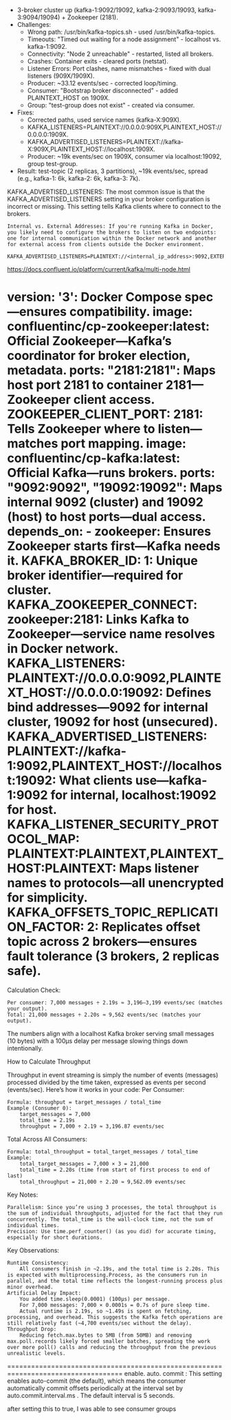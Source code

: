 - 3-broker cluster up (kafka-1:9092/19092, kafka-2:9093/19093, kafka-3:9094/19094) + Zookeeper (2181).
- Challenges:
  - Wrong path: /usr/bin/kafka-topics.sh - used /usr/bin/kafka-topics.
  - Timeouts: "Timed out waiting for a node assignment" - localhost vs. kafka-1:9092.
  - Connectivity: "Node 2 unreachable" - restarted, listed all brokers.
  - Crashes: Container exits - cleared ports (netstat).
  - Listener Errors: Port clashes, name mismatches - fixed with dual listeners (909X/1909X).
  - Producer: ~33.12 events/sec - corrected loop/timing.
  - Consumer: "Bootstrap broker disconnected" - added PLAINTEXT_HOST on 1909X.
  - Group: "test-group does not exist" - created via consumer.
- Fixes:
  - Corrected paths, used service names (kafka-X:909X).
  - KAFKA_LISTENERS=PLAINTEXT://0.0.0.0:909X,PLAINTEXT_HOST://0.0.0.0:1909X.
  - KAFKA_ADVERTISED_LISTENERS=PLAINTEXT://kafka-X:909X,PLAINTEXT_HOST://localhost:1909X.
  - Producer: ~19k events/sec on 1909X, consumer via localhost:19092, group test-group.
- Result: test-topic (2 replicas, 3 partitions), ~19k events/sec, spread (e.g., kafka-1: 6k, kafka-2: 6k, kafka-3: 7k).

KAFKA_ADVERTISED_LISTENERS: The most common issue is that the KAFKA_ADVERTISED_LISTENERS setting in your broker configuration is incorrect or missing. This setting tells Kafka clients where to connect to the brokers.

    Internal vs. External Addresses: If you're running Kafka in Docker, you likely need to configure the brokers to listen on two endpoints: one for internal communication within the Docker network and another for external access from clients outside the Docker environment.
            KAFKA_ADVERTISED_LISTENERS=PLAINTEXT://<internal_ip_address>:9092,EXTERNAL://<external_ip_address>:9092

https://docs.confluent.io/platform/current/kafka/multi-node.html

version: '3': Docker Compose spec—ensures compatibility.
image: confluentinc/cp-zookeeper:latest: Official Zookeeper—Kafka’s coordinator for broker election, metadata.
ports: "2181:2181": Maps host port 2181 to container 2181—Zookeeper client access.
ZOOKEEPER_CLIENT_PORT: 2181: Tells Zookeeper where to listen—matches port mapping.
image: confluentinc/cp-kafka:latest: Official Kafka—runs brokers.
ports: "9092:9092", "19092:19092": Maps internal 9092 (cluster) and 19092 (host) to host ports—dual access.
depends_on: - zookeeper: Ensures Zookeeper starts first—Kafka needs it.
KAFKA_BROKER_ID: 1: Unique broker identifier—required for cluster.
KAFKA_ZOOKEEPER_CONNECT: zookeeper:2181: Links Kafka to Zookeeper—service name resolves in Docker network.
KAFKA_LISTENERS: PLAINTEXT://0.0.0.0:9092,PLAINTEXT_HOST://0.0.0.0:19092: Defines bind addresses—9092 for internal cluster, 19092 for host (unsecured).
KAFKA_ADVERTISED_LISTENERS: PLAINTEXT://kafka-1:9092,PLAINTEXT_HOST://localhost:19092: What clients use—kafka-1:9092 for internal, localhost:19092 for host.
KAFKA_LISTENER_SECURITY_PROTOCOL_MAP: PLAINTEXT:PLAINTEXT,PLAINTEXT_HOST:PLAINTEXT: Maps listener names to protocols—all unencrypted for simplicity.
KAFKA_OFFSETS_TOPIC_REPLICATION_FACTOR: 2: Replicates offset topic across 2 brokers—ensures fault tolerance (3 brokers, 2 replicas safe).
=======================================================================================================
Calculation Check:

    Per consumer: 7,000 messages ÷ 2.19s ≈ 3,196–3,199 events/sec (matches your output).
    Total: 21,000 messages ÷ 2.20s ≈ 9,562 events/sec (matches your output).

The numbers align with a localhost Kafka broker serving small messages (10 bytes) with a 100µs delay per message slowing things down intentionally.

How to Calculate Throughput

Throughput in event streaming is simply the number of events (messages) processed divided by the time taken, expressed as events per second (events/sec). Here’s how it works in your code:
Per Consumer:

    Formula: throughput = target_messages / total_time
    Example (Consumer 0):
        target_messages = 7,000
        total_time = 2.19s
        throughput = 7,000 ÷ 2.19 ≈ 3,196.87 events/sec

Total Across All Consumers:

    Formula: total_throughput = total_target_messages / total_time
    Example:
        total_target_messages = 7,000 × 3 = 21,000
        total_time = 2.20s (time from start of first process to end of last)
        total_throughput = 21,000 ÷ 2.20 ≈ 9,562.09 events/sec

Key Notes:

    Parallelism: Since you’re using 3 processes, the total throughput is the sum of individual throughputs, adjusted for the fact that they run concurrently. The total_time is the wall-clock time, not the sum of individual times.
    Precision: Use time.perf_counter() (as you did) for accurate timing, especially for short durations.

Key Observations:

    Runtime Consistency:
        All consumers finish in ~2.19s, and the total time is 2.20s. This is expected with multiprocessing.Process, as the consumers run in parallel, and the total time reflects the longest-running process plus minor overhead.
    Artificial Delay Impact:
        You added time.sleep(0.0001) (100µs) per message.
        For 7,000 messages: 7,000 × 0.0001s = 0.7s of pure sleep time.
        Actual runtime is 2.19s, so ~1.49s is spent on fetching, processing, and overhead. This suggests the Kafka fetch operations are still relatively fast (~4,700 events/sec without the delay).
    Throughput Drop:
        Reducing fetch.max.bytes to 5MB (from 50MB) and removing max.poll.records likely forced smaller batches, spreading the work over more poll() calls and reducing the throughput from the previous unrealistic levels.


===================================================================================
enable. auto. commit : This setting enables auto-commit (the default), which means the consumer automatically commit offsets periodically at the interval set by auto.commit.interval.ms . The default interval is 5 seconds.

after setting this to true, I was able to see consumer groups